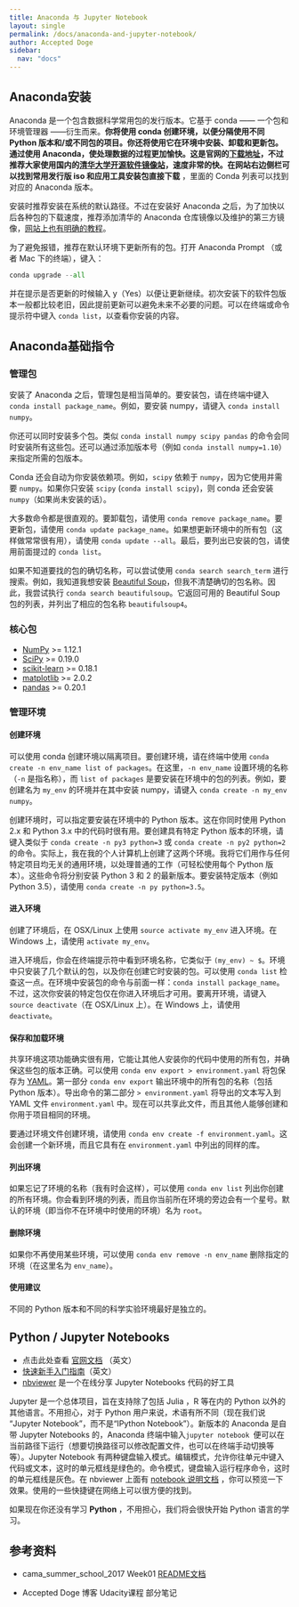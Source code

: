 ```yaml
---
title: Anaconda 与 Jupyter Notebook
layout: single
permalink: /docs/anaconda-and-jupyter-notebook/
author: Accepted Doge
sidebar:
  nav: "docs"
---
```


## Anaconda安装

Anaconda 是一个包含数据科学常用包的发行版本。它基于 conda —— 一个包和环境管理器 ——衍生而来。**你将使用 conda 创建环境，以便分隔使用不同 Python 版本和/或不同包的项目。**你还将使用它在环境中安装、卸载和更新包。通过使用 Anaconda，使处理数据的过程更加愉快。这是官网的[下载地址](https://www.continuum.io/downloads)，不过推荐大家使用国内的[清华大学开源软件镜像站](https://mirrors.tuna.tsinghua.edu.cn/)，速度非常的快。在网站右边侧栏可以找到**常用发行版 iso 和应用工具安装包直接下载** ，里面的 Conda 列表可以找到对应的 Anaconda 版本。

安装时推荐安装在系统的默认路径。不过在安装好 Anaconda 之后，为了加快以后各种包的下载速度，推荐添加清华的 Anaconda 仓库镜像以及维护的第三方镜像，[网站上也有明确的教程](https://mirrors.tuna.tsinghua.edu.cn/help/anaconda/)。

为了避免报错，推荐在默认环境下更新所有的包。打开 Anaconda Prompt （或者 Mac 下的终端），键入：

```python
conda upgrade --all
```

并在提示是否更新的时候输入 y（Yes）以便让更新继续。初次安装下的软件包版本一般都比较老旧，因此提前更新可以避免未来不必要的问题。可以在终端或命令提示符中键入 `conda list`，以查看你安装的内容。

## Anaconda基础指令

### 管理包

安装了 Anaconda 之后，管理包是相当简单的。要安装包，请在终端中键入 `conda install package_name`。例如，要安装 numpy，请键入 `conda install numpy`。

你还可以同时安装多个包。类似 `conda install numpy scipy pandas` 的命令会同时安装所有这些包。还可以通过添加版本号（例如 `conda install numpy=1.10`）来指定所需的包版本。

Conda 还会自动为你安装依赖项。例如，`scipy` 依赖于 `numpy`，因为它使用并需要 `numpy`。如果你只安装 `scipy` (`conda install scipy`)，则 conda 还会安装 `numpy`（如果尚未安装的话）。

大多数命令都是很直观的。要卸载包，请使用 `conda remove package_name`。要更新包，请使用 `conda update package_name`。如果想更新环境中的所有包（这样做常常很有用），请使用 `conda update --all`。最后，要列出已安装的包，请使用前面提过的 `conda list`。

如果不知道要找的包的确切名称，可以尝试使用 `conda search search_term` 进行搜索。例如，我知道我想安装 [Beautiful Soup](https://www.crummy.com/software/BeautifulSoup/)，但我不清楚确切的包名称。因此，我尝试执行 `conda search beautifulsoup`。它返回可用的 Beautiful Soup 包的列表，并列出了相应的包名称 `beautifulsoup4`。

### 核心包

- [NumPy](http://www.numpy.org/) >= 1.12.1
- [SciPy](http://www.scipy.org/) >= 0.19.0
- [scikit-learn](http://scikit-learn.org/stable/) >= 0.18.1
- [matplotlib](http://matplotlib.org/) >= 2.0.2
- [pandas](http://pandas.pydata.org/) >= 0.20.1

### 管理环境

#### 创建环境

可以使用 conda 创建环境以隔离项目。要创建环境，请在终端中使用 `conda create -n env_name list of packages`。在这里，`-n env_name` 设置环境的名称（`-n` 是指名称），而 `list of packages` 是要安装在环境中的包的列表。例如，要创建名为 `my_env` 的环境并在其中安装 numpy，请键入 `conda create -n my_env numpy`。

创建环境时，可以指定要安装在环境中的 Python 版本。这在你同时使用 Python 2.x 和 Python 3.x 中的代码时很有用。要创建具有特定 Python 版本的环境，请键入类似于 `conda create -n py3 python=3` 或 `conda create -n py2 python=2` 的命令。实际上，我在我的个人计算机上创建了这两个环境。我将它们用作与任何特定项目均无关的通用环境，以处理普通的工作（可轻松使用每个 Python 版本）。这些命令将分别安装 Python 3 和 2 的最新版本。要安装特定版本（例如 Python 3.5），请使用 `conda create -n py python=3.5`。

#### 进入环境

创建了环境后，在 OSX/Linux 上使用 `source activate my_env` 进入环境。在 Windows 上，请使用 `activate my_env`。

进入环境后，你会在终端提示符中看到环境名称，它类似于 `(my_env) ~ $`。环境中只安装了几个默认的包，以及你在创建它时安装的包。可以使用 `conda list` 检查这一点。在环境中安装包的命令与前面一样：`conda install package_name`。不过，这次你安装的特定包仅在你进入环境后才可用。要离开环境，请键入 `source deactivate`（在 OSX/Linux 上）。在 Windows 上，请使用 `deactivate`。


#### 保存和加载环境

共享环境这项功能确实很有用，它能让其他人安装你的代码中使用的所有包，并确保这些包的版本正确。可以使用 `conda env export > environment.yaml` 将包保存为 [YAML](http://www.yaml.org/)。第一部分 `conda env export` 输出环境中的所有包的名称（包括 Python 版本）。导出命令的第二部分 `> environment.yaml` 将导出的文本写入到 YAML 文件 `environment.yaml` 中。现在可以共享此文件，而且其他人能够创建和你用于项目相同的环境。

要通过环境文件创建环境，请使用 `conda env create -f environment.yaml`。这会创建一个新环境，而且它具有在 `environment.yaml` 中列出的同样的库。

#### 列出环境

如果忘记了环境的名称（我有时会这样），可以使用 `conda env list` 列出你创建的所有环境。你会看到环境的列表，而且你当前所在环境的旁边会有一个星号。默认的环境（即当你不在环境中时使用的环境）名为 `root`。

#### 删除环境

如果你不再使用某些环境，可以使用 `conda env remove -n env_name` 删除指定的环境（在这里名为 `env_name`）。

#### 使用建议

不同的 Python 版本和不同的科学实验环境最好是独立的。

## Python / Jupyter Notebooks

- 点击此处查看 [官网文档](http://jupyter.org/documentation.html) （英文）
- [快速新手入门指南](http://jupyter-notebook-beginner-guide.readthedocs.io/en/latest/index.html)（英文）
- [nbviewer](https://nbviewer.jupyter.org/)  是一个在线分享 Jupyter Notebooks 代码的好工具

Jupyter 是一个总体项目，旨在支持除了包括 Julia ，R 等在内的 Python 以外的其他语言。不用担心，对于 Python 用户来说，术语有所不同（现在我们说 “Jupyter Notebook”，而不是“IPython Notebook”）。新版本的 Anaconda 是自带 Jupyter Notebooks 的，Anaconda 终端中输入`jupyter notebook `便可以在当前路径下运行（想要切换路径可以修改配置文件，也可以在终端手动切换等等）。Jupyter Notebook 有两种键盘输入模式。编辑模式，允许你往单元中键入代码或文本，这时的单元框线是绿色的。命令模式，键盘输入运行程序命令，这时的单元框线是灰色。在 nbviewer 上面有 [notebook 说明文档](https://nbviewer.jupyter.org/github/ipython/ipython/blob/4.0.x/examples/Notebook/Index.ipynb) ，你可以预览一下效果。使用的一些快捷键在网络上可以很方便的找到。

如果现在你还没有学习 **Python** ，不用担心，我们将会很快开始 Python 语言的学习。

## 参考资料

- cama_summer_school_2017 Week01 [README文档](https://github.com/milLearningGroup/cama_summer_school_2017/blob/master/Week_1/README.md)
- Accepted Doge 博客 Udacity课程 部分笔记

  ​